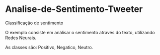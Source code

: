 # Analise-de-Sentimento-Tweeter
Classificação de sentimento 

O exemplo consiste em análisar o sentimento através do texto, utilizando Redes Neurais.

As classes são: Positivo, Negatico, Neutro.
